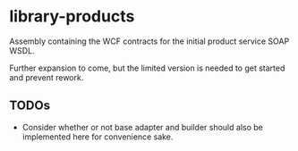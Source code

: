 # library-products

Assembly containing the WCF contracts for the initial product service SOAP WSDL.

Further expansion to come, but the limited version is needed to get started and prevent rework.

## TODOs
* Consider whether or not base adapter and builder should also be implemented here for convenience sake.
